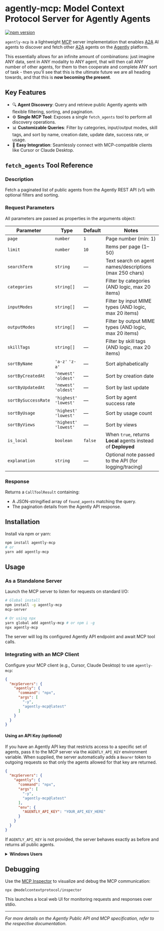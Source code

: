 # agently-mcp: Model Context Protocol Server for Agently Agents

[![npm version](https://badge.fury.io/js/agently-mcp.svg)](https://badge.fury.io/js/agently-mcp)

`agently-mcp` is a lightweight [MCP](https://github.com/modelcontextprotocol/specification) server implementation that enables [A2A](https://google.github.io/A2A/) AI agents to discover and fetch other [A2A](https://google.github.io/A2A/) agents on the [Agently](https://agently.gg) platform. 


This essentially allows for an infinite amount of combinations: just imagine ANY data, sent in ANY modality to ANY agent, that will then call ANY number of other agents, for them to then cooperate and complete ANY sort of task - then you'll see that this is the ultimate future we are all heading towards, and that this is **now becoming the present**.

## Key Features

* 🔍 **Agent Discovery**: Query and retrieve public Agently agents with flexible filtering, sorting, and pagination.
* ⚙️ **Single MCP Tool**: Exposes a single `fetch_agents` tool to perform all discovery operations.
* 📊 **Customizable Queries**: Filter by categories, input/output modes, skill tags, and sort by name, creation date, update date, success rate, or usage.
* 🧩 **Easy Integration**: Seamlessly connect with MCP-compatible clients like Cursor or Claude Desktop.

## `fetch_agents` Tool Reference

### Description

Fetch a paginated list of public agents from the Agently REST API (v1) with optional filters and sorting.

### Request Parameters

All parameters are passed as properties in the arguments object:

| Parameter           | Type                      | Default | Notes                                                   |
| ------------------- | ------------------------- | ------- | ------------------------------------------------------- |
| `page`              | `number`                  | `1`     | Page number (min: 1)                                    |
| `limit`             | `number`                  | `10`    | Items per page (1–50)                                   |
| `searchTerm`        | `string`                  | —       | Text search on agent names/descriptions (max 250 chars) |
| `categories`        | `string[]`                | —       | Filter by categories (AND logic, max 20 items)          |
| `inputModes`        | `string[]`                | —       | Filter by input MIME types (AND logic, max 20 items)    |
| `outputModes`       | `string[]`                | —       | Filter by output MIME types (AND logic, max 20 items)   |
| `skillTags`         | `string[]`                | —       | Filter by skill tags (AND logic, max 20 items)          |
| `sortByName`        | `'a-z'` `'z-a'`        | —       | Sort alphabetically                                     |
| `sortByCreatedAt`   | `'newest'` `'oldest'`  | —       | Sort by creation date                                   |
| `sortByUpdatedAt`   | `'newest'` `'oldest'`  | —       | Sort by last update                                     |
| `sortBySuccessRate` | `'highest'` `'lowest'` | —       | Sort by agent success rate                              |
| `sortByUsage`       | `'highest'` `'lowest'` | —       | Sort by usage count                                     |
| `sortByViews`       | `'highest'` `'lowest'` | —       | Sort by views                                           |
| `is_local`          | `boolean`                | `false` | When `true`, returns **Local** agents instead of **Deployed** |
| `explanation`       | `string`                  | —       | Optional note passed to the API (for logging/tracing)   |

### Response

Returns a `CallToolResult` containing:

* A JSON-stringified array of `found_agents` matching the query.
* The pagination details from the Agently API response.

## Installation

Install via npm or yarn:

```bash
npm install agently-mcp
# or
yarn add agently-mcp
```

## Usage

### As a Standalone Server

Launch the MCP server to listen for requests on standard I/O:

```bash
# Global install
npm install -g agently-mcp
mcp-server

# Or using npx
yarn global add agently-mcp # or npm i -g
npx agently-mcp
```

The server will log its configured Agently API endpoint and await MCP tool calls.

### Integrating with an MCP Client

Configure your MCP client (e.g., Cursor, Claude Desktop) to use `agently-mcp`:

```json
{
  "mcpServers": {
    "agently": {
      "command": "npx",
      "args": [
        "-y",
        "agently-mcp@latest"
      ]
    }
  }
}
```

#### Using an API Key *(optional)*

If you have an Agently API key that restricts access to a specific set of agents, pass it to the MCP server via the `AGENTLY_API_KEY` environment variable. When supplied, the server automatically adds a `Bearer` token to outgoing requests so that only the agents allowed for that key are returned.

```json
{
  "mcpServers": {
    "agently": {
      "command": "npx",
      "args": [
        "-y",
        "agently-mcp@latest"
      ],
      "env": {
        "AGENTLY_API_KEY": "YOUR_API_KEY_HERE"
      }
    }
  }
}
```

If `AGENTLY_API_KEY` is not provided, the server behaves exactly as before and returns all public agents.

<details>
<summary><strong>Windows Users</strong></summary>
<br>
If you encounter execution issues, wrap the invocation in a `cmd /c` call:

```json
{
  "mcpServers": {
    "agently": {
      "command": "cmd",
      "args": [
        "/c",
        "-y",
        "npx",
        "agently-mcp"
      ]
    }
  }
}
```

</details>

## Debugging

Use the [MCP Inspector](https://github.com/modelcontextprotocol/inspector) to visualize and debug the MCP communication:

```bash
npx @modelcontextprotocol/inspector
```

This launches a local web UI for monitoring requests and responses over stdio.

---

*For more details on the Agently Public API and MCP specification, refer to the respective documentation.*
